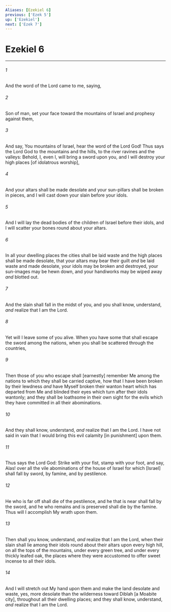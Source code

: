 ```yaml
---
Aliases: [Ezekiel 6]
previous: ['Ezek 5']
up: ['Ezekiel']
next: ['Ezek 7']
---
```

# Ezekiel 6

***














###### 1 






And the word of the Lord came to me, saying, 













###### 2 






Son of man, set your face toward the mountains of Israel and prophesy against them, 













###### 3 






And say, You mountains of Israel, hear the word of the Lord God! Thus says the Lord God to the mountains and the hills, to the river ravines and the valleys: Behold, I, even I, will bring a sword upon you, and I will destroy your high places [of idolatrous worship], 













###### 4 






And your altars shall be made desolate and your sun-pillars shall be broken in pieces, and I will cast down your slain before your idols. 













###### 5 






And I will lay the dead bodies of the children of Israel before their idols, and I will scatter your bones round about your altars. 













###### 6 






In all your dwelling places the cities shall be laid waste and the high places shall be made desolate, that your altars may bear their guilt _and_ be laid waste and made desolate, your idols may be broken and destroyed, your sun-images may be hewn down, and your handiworks may be wiped away _and_ blotted out. 













###### 7 






And the slain shall fall in the midst of you, and you shall know, understand, _and_ realize that I am the Lord. 













###### 8 






Yet will I leave some of you alive. When you have some that shall escape the sword among the nations, when you shall be scattered through the countries, 













###### 9 






Then those of you who escape shall [earnestly] remember Me among the nations to which they shall be carried captive, how that I have been broken by their lewdness _and_ have Myself broken their wanton heart which has departed from Me and blinded their eyes which turn after their idols wantonly; and they shall be loathsome in their own sight for the evils which they have committed in all their abominations. 













###### 10 






And they shall know, understand, _and_ realize that I am the Lord. I have not said in vain that I would bring this evil calamity [in punishment] upon them. 













###### 11 






Thus says the Lord God: Strike with your fist, stamp with your foot, and say, Alas! over all the vile abominations of the house of Israel for which [Israel] shall fall by sword, by famine, and by pestilence. 













###### 12 






He who is far off shall die of the pestilence, and he that is near shall fall by the sword, and he who remains and is preserved shall die by the famine. Thus will I accomplish My wrath upon them. 













###### 13 






Then shall you know, understand, _and_ realize that I am the Lord, when their slain shall lie among their idols round about their altars upon every high hill, on all the tops of the mountains, under every green tree, and under every thickly leafed oak, the places where they were accustomed to offer sweet incense to all their idols. 













###### 14 






And I will stretch out My hand upon them and make the land desolate and waste, yes, more desolate than the wilderness toward Diblah [a Moabite city], throughout all their dwelling places; and they shall know, understand, _and_ realize that I am the Lord.
